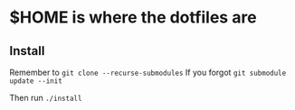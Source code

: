 # $HOME is where the dotfiles are

## Install
Remember to `git clone --recurse-submodules`
If you forgot
`git submodule update --init`

Then run `./install`
